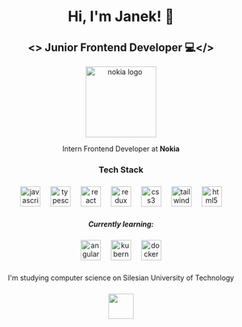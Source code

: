 <h1 align="center">Hi, I'm Janek! 👋</h1>

<h2 align="center">&lt;&gt; Junior Frontend Developer 💻&lt;/&gt;</h2>

<div align="center">
  <img src="https://creativereview.imgix.net/content/uploads/2023/02/Nokia-lippincott-new-logo-rebrand.jpg?auto=compress,format&q=60&w=1200&h=675" height="140" alt="nokia logo"/>
</div>

<p align="center"> Intern Frontend Developer at <b>Nokia</b></p>

###

<h3 align="center">Tech Stack</h3>

###

<div align="center">
  <img src="https://cdn.jsdelivr.net/gh/devicons/devicon/icons/javascript/javascript-original.svg" height="40" alt="javascript logo"  />
  <img width="12" />
  <img src="https://cdn.jsdelivr.net/gh/devicons/devicon/icons/typescript/typescript-original.svg" height="40" alt="typescript logo"  />
  <img width="12" />
  <img src="https://cdn.jsdelivr.net/gh/devicons/devicon/icons/react/react-original.svg" height="40" alt="react logo"  />
  <img width="12" />
  <img src="https://cdn.jsdelivr.net/gh/devicons/devicon/icons/redux/redux-original.svg" height="40" alt="redux logo"  />
  <img width="12" />
  <img src="https://cdn.jsdelivr.net/gh/devicons/devicon/icons/css3/css3-original.svg" height="40" alt="css3 logo"  />
  <img width="12" />
  <img src="https://cdn.jsdelivr.net/gh/devicons/devicon/icons/tailwindcss/tailwindcss-original-wordmark.svg" height="40" alt="tailwindcss logo"  />
  <img width="12" />
  <img src="https://cdn.jsdelivr.net/gh/devicons/devicon/icons/html5/html5-original.svg" height="40" alt="html5 logo"  />
</div>

###

<h5 align="center">Currently learning:</h5>

###

<div align="center">
  <img src="https://angular.io/assets/images/logos/angular/angular.svg" alt="angular" width="40" height="40" alt="angular logo"/>
  <img width="12" />
  <img src="https://cdn.jsdelivr.net/gh/devicons/devicon/icons/kubernetes/kubernetes-plain.svg" height="40" alt="kubernetes logo"  />
  <img width="12" />
  <img src="https://cdn.jsdelivr.net/gh/devicons/devicon/icons/docker/docker-original.svg" height="40" alt="docker logo"  />
</div>

###

<p align="center">I'm studying computer science on Silesian University of Technology</p>

###

<div align="center">
  <img height="50" src="https://camo.githubusercontent.com/1571c47c4055013e98ddc5bf945006d27fba8e730c099b38c0b8689ba2ec03f6/68747470733a2f2f636b7a69752d6d79736c6f776963652e706c2f77702d636f6e74656e742f75706c6f6164732f323032312f30342f506f6c69746563686e696b612d536c61736b612d6c6f676f2e706e67"  />
</div>

###
